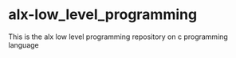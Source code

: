 # alx-low_level_programming
This is the alx low level programming repository on c programming language
